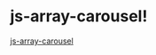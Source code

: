 # js-array-carousel!

[js-array-carousel](https://user-images.githubusercontent.com/36935960/216839949-ca0d6508-303a-496b-b28a-4e0c264158dc.png)

